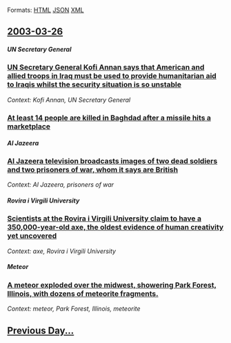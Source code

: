 
Formats: [HTML](2003/03/26/index.html)  [JSON](2003/03/26/index.json)  [XML](2003/03/26/index.xml)  

## [2003-03-26](/news/2003/03/26/index.md)

##### UN Secretary General
### [ UN Secretary General Kofi Annan says that American and allied troops in Iraq must be used to provide humanitarian aid to Iraqis whilst the security situation is so unstable ](/news/2003/03/26/un-secretary-general-kofi-annan-says-that-american-and-allied-troops-in-iraq-must-be-used-to-provide-humanitarian-aid-to-iraqis-whilst-the.md)
_Context: Kofi Annan, UN Secretary General_

##### 
### [ At least 14 people are killed in Baghdad after a missile hits a marketplace ](/news/2003/03/26/at-least-14-people-are-killed-in-baghdad-after-a-missile-hits-a-marketplace.md)
##### Al Jazeera
### [ Al Jazeera television broadcasts images of two dead soldiers and two prisoners of war, whom it says are British ](/news/2003/03/26/al-jazeera-television-broadcasts-images-of-two-dead-soldiers-and-two-prisoners-of-war-whom-it-says-are-british.md)
_Context: Al Jazeera, prisoners of war_

##### Rovira i Virgili University
### [ Scientists at the Rovira i Virgili University claim to have a 350,000-year-old axe, the oldest evidence of human creativity yet uncovered ](/news/2003/03/26/scientists-at-the-rovira-i-virgili-university-claim-to-have-a-350-000-year-old-axe-the-oldest-evidence-of-human-creativity-yet-uncovered.md)
_Context: axe, Rovira i Virgili University_

##### Meteor
### [ A meteor exploded over the midwest, showering Park Forest, Illinois, with dozens of meteorite fragments. ](/news/2003/03/26/a-meteor-exploded-over-the-midwest-showering-park-forest-illinois-with-dozens-of-meteorite-fragments.md)
_Context: meteor, Park Forest, Illinois, meteorite_

## [Previous Day...](/news/2003/03/25/index.md)

